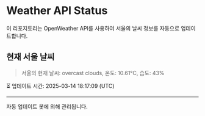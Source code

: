 
# Weather API Status

이 리포지토리는 OpenWeather API를 사용하여 서울의 날씨 정보를 자동으로 업데이트합니다.

## 현재 서울 날씨
> 서울의 현재 날씨: overcast clouds, 온도: 10.61°C, 습도: 43%

⏳ 업데이트 시간: 2025-03-14 18:17:09 (UTC)

---
자동 업데이트 봇에 의해 관리됩니다.
